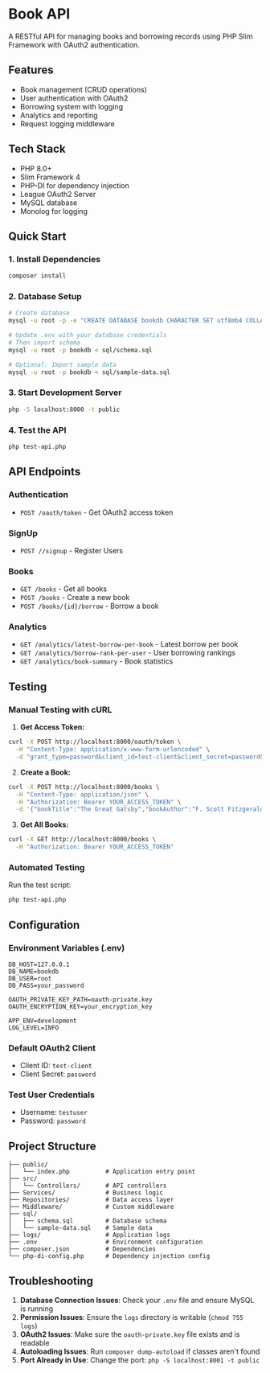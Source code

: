 # Book API

A RESTful API for managing books and borrowing records using PHP Slim Framework with OAuth2 authentication.

## Features

- Book management (CRUD operations)
- User authentication with OAuth2
- Borrowing system with logging
- Analytics and reporting
- Request logging middleware

## Tech Stack

- PHP 8.0+
- Slim Framework 4
- PHP-DI for dependency injection
- League OAuth2 Server
- MySQL database
- Monolog for logging

## Quick Start

### 1. Install Dependencies

```bash
composer install
```

### 2. Database Setup

```bash
# Create database
mysql -u root -p -e "CREATE DATABASE bookdb CHARACTER SET utf8mb4 COLLATE utf8mb4_unicode_ci;"

# Update .env with your database credentials
# Then import schema
mysql -u root -p bookdb < sql/schema.sql

# Optional: Import sample data
mysql -u root -p bookdb < sql/sample-data.sql
```

### 3. Start Development Server

```bash
php -S localhost:8000 -t public
```

### 4. Test the API

```bash
php test-api.php
```

## API Endpoints

### Authentication

- `POST /oauth/token` - Get OAuth2 access token

### SignUp
- `POST //signup` - Register Users

### Books

- `GET /books` - Get all books
- `POST /books` - Create a new book
- `POST /books/{id}/borrow` - Borrow a book

### Analytics

- `GET /analytics/latest-borrow-per-book` - Latest borrow per book
- `GET /analytics/borrow-rank-per-user` - User borrowing rankings
- `GET /analytics/book-summary` - Book statistics

## Testing

### Manual Testing with cURL

1. **Get Access Token:**

```bash
curl -X POST http://localhost:8000/oauth/token \
  -H "Content-Type: application/x-www-form-urlencoded" \
  -d "grant_type=password&client_id=test-client&client_secret=password&username=testuser&password=password"
```

2. **Create a Book:**

```bash
curl -X POST http://localhost:8000/books \
  -H "Content-Type: application/json" \
  -H "Authorization: Bearer YOUR_ACCESS_TOKEN" \
  -d '{"bookTitle":"The Great Gatsby","bookAuthor":"F. Scott Fitzgerald","bookPublishYear":1925}'
```

3. **Get All Books:**

```bash
curl -X GET http://localhost:8000/books \
  -H "Authorization: Bearer YOUR_ACCESS_TOKEN"
```

### Automated Testing

Run the test script:

```bash
php test-api.php
```

## Configuration

### Environment Variables (.env)

```env
DB_HOST=127.0.0.1
DB_NAME=bookdb
DB_USER=root
DB_PASS=your_password

OAUTH_PRIVATE_KEY_PATH=oauth-private.key
OAUTH_ENCRYPTION_KEY=your_encryption_key

APP_ENV=development
LOG_LEVEL=INFO
```

### Default OAuth2 Client

- Client ID: `test-client`
- Client Secret: `password`

### Test User Credentials

- Username: `testuser`
- Password: `password`

## Project Structure

```
├── public/
│   └── index.php          # Application entry point
├── src/
│   └── Controllers/       # API controllers
├── Services/              # Business logic
├── Repositories/          # Data access layer
├── Middleware/            # Custom middleware
├── sql/
│   ├── schema.sql         # Database schema
│   └── sample-data.sql    # Sample data
├── logs/                  # Application logs
├── .env                   # Environment configuration
├── composer.json          # Dependencies
└── php-di-config.php      # Dependency injection config
```

## Troubleshooting

1. **Database Connection Issues**: Check your `.env` file and ensure MySQL is running
2. **Permission Issues**: Ensure the `logs` directory is writable (`chmod 755 logs`)
3. **OAuth2 Issues**: Make sure the `oauth-private.key` file exists and is readable
4. **Autoloading Issues**: Run `composer dump-autoload` if classes aren't found
5. **Port Already in Use**: Change the port: `php -S localhost:8001 -t public`

